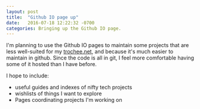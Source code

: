 ```yaml
---
layout: post
title:  "Github IO page up"
date:   2016-07-18 12:22:32 -0700
categories: Bringing up the Github IO page.
---
```


I'm planning to use the Github IO pages to maintain some projects that
are less well-suited for my [trochee.net](http://trochee.net/), and
because it's much easier to maintain in github.  Since the code is all
in git, I feel more comfortable having some of it hosted than I have before.

I hope to include:

* useful guides and indexes of nifty tech projects
* wishlists of things I want to explore
* Pages coordinating projects I'm working on
